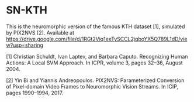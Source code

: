 # SN-KTH

This is the neuromorphic version of the famous KTH dataset [1], simulated by PIX2NVS [2]. Available at https://drive.google.com/file/d/1RGt2Viq1eeTySCCL2jqboYX5Q789L1dD/view?usp=sharing

[1] Christian Schuldt, Ivan Laptev, and Barbara Caputo. Recognizing Human Actions: A Local SVM Approach. In ICPR, volume 3, pages 32–36, August 2004.

[2] Yin Bi and Yiannis Andreopoulos. PIX2NVS: Parameterized Conversion of Pixel-domain Video Frames to Neuromorphic Vision Streams. In ICIP, pages 1990–1994, 2017.
